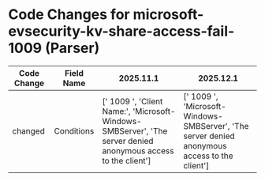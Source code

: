# Code Changes for microsoft-evsecurity-kv-share-access-fail-1009 (Parser)

| Code Change | Field Name | 2025.11.1 | 2025.12.1 |
|-------------|------------|-----------|------------|
| changed | Conditions | [' 1009 ', 'Client Name:', 'Microsoft-Windows-SMBServer', 'The server denied anonymous access to the client'] | [' 1009 ', 'Microsoft-Windows-SMBServer', 'The server denied anonymous access to the client'] |